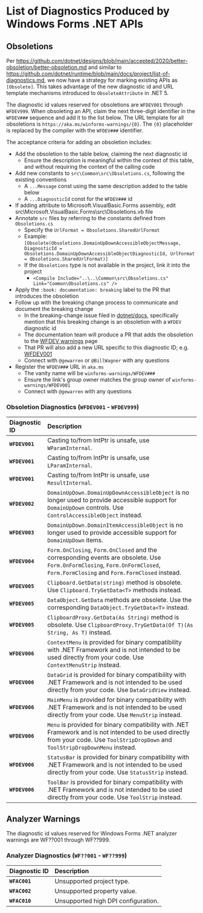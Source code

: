 # List of Diagnostics Produced by Windows Forms .NET APIs

## Obsoletions

Per https://github.com/dotnet/designs/blob/main/accepted/2020/better-obsoletion/better-obsoletion.md and similar to https://github.com/dotnet/runtime/blob/main/docs/project/list-of-diagnostics.md, we now have a strategy for marking existing APIs as `[Obsolete]`. This takes advantage of the new diagnostic id and URL template mechanisms introduced to `ObsoleteAttribute` in .NET 5.

The diagnostic id values reserved for obsoletions are `WFDEV001` through `WFDEV999`. When obsoleting an API, claim the next three-digit identifier in the `WFDEV###` sequence and add it to the list below. The URL template for all obsoletions is `https://aka.ms/winforms-warnings/{0}`. The `{0}` placeholder is replaced by the compiler with the `WFDEV###` identifier.

The acceptance criteria for adding an obsoletion includes:

* Add the obsoletion to the table below, claiming the next diagnostic id
    * Ensure the description is meaningful within the context of this table, and without requiring the context of the calling code
* Add new constants to `src\Common\src\Obsoletions.cs`, following the existing conventions
    * A `...Message` const using the same description added to the table below
    * A `...DiagnosticId` const for the `WFDEV###` id
* If adding <Obsolete> attribute to Microsoft.VisualBasic.Forms assembly, edit src\Microsoft.VisualBasic.Forms\src\Obsoletions.vb file
* Annotate `src` files by referring to the constants defined from `Obsoletions.cs`
    * Specify the `UrlFormat = Obsoletions.SharedUrlFormat`
    * Example: `[Obsolete(Obsoletions.DomainUpDownAccessibleObjectMessage, DiagnosticId = Obsoletions.DomainUpDownAccessibleObjectDiagnosticId, UrlFormat = Obsoletions.SharedUrlFormat)]`
    * If the `Obsoletions` type is not available in the project, link it into the project
        * `<Compile Include="..\..\Common\src\Obsoletions.cs" Link="Common\Obsoletions.cs" />`
* Apply the `:book: documentation: breaking` label to the PR that introduces the obsoletion
* Follow up with the breaking change process to communicate and document the breaking change
    * In the breaking-change issue filed in [dotnet/docs](https://github.com/dotnet/docs), specifically mention that this breaking change is an obsoletion with a `WFDEV` diagnostic id
    * The documentation team will produce a PR that adds the obsoletion to the [WFDEV warnings](https://learn.microsoft.com/dotnet/desktop/winforms/wfdev-diagnostics/obsoletions-overview) page
    * That PR will also add a new URL specific to this diagnostic ID; e.g. [WFDEV001](https://learn.microsoft.com/dotnet/desktop/winforms/wfdev-diagnostics/wfdev001)
    * Connect with `@gewarren` or `@BillWagner` with any questions
* Register the `WFDEV###` URL in `aka.ms`
    * The vanity name will be `winforms-warnings/WFDEV###`
    * Ensure the link's group owner matches the group owner of `winforms-warnings/WFDEV001`
    * Connect with `@gewarren` with any questions

### Obsoletion Diagnostics (`WFDEV001` - `WFDEV999`)

| Diagnostic ID     | Description |
| :---------------- | :---------- |
|  __`WFDEV001`__ | Casting to/from IntPtr is unsafe, use `WParamInternal`. |
|  __`WFDEV001`__ | Casting to/from IntPtr is unsafe, use `LParamInternal`. |
|  __`WFDEV001`__ | Casting to/from IntPtr is unsafe, use `ResultInternal`. |
|  __`WFDEV002`__ | `DomainUpDown.DomainUpDownAccessibleObject` is no longer used to provide accessible support for `DomainUpDown` controls. Use `ControlAccessibleObject` instead. |
|  __`WFDEV003`__ | `DomainUpDown.DomainItemAccessibleObject` is no longer used to provide accessible support for `DomainUpDown` items. |
|  __`WFDEV004`__ | `Form.OnClosing`, `Form.OnClosed` and the corresponding events are obsolete. Use `Form.OnFormClosing`, `Form.OnFormClosed`, `Form.FormClosing` and `Form.FormClosed` instead. |
|  __`WFDEV005`__ | `Clipboard.GetData(string)` method is obsolete. Use `Clipboard.TryGetData<T>` methods instead. |
|  __`WFDEV005`__ | `DataObject.GetData` methods are obsolete. Use the corresponding `DataObject.TryGetData<T>` instead. |
|  __`WFDEV005`__ | `ClipboardProxy.GetData(As String)` method is obsolete. Use `ClipboardProxy.TryGetData(Of T)(As String, As T)` instead. |
|  __`WFDEV006`__ | `ContextMenu` is provided for binary compatibility with .NET Framework and is not intended to be used directly from your code. Use `ContextMenuStrip` instead. |
|  __`WFDEV006`__ | `DataGrid` is provided for binary compatibility with .NET Framework and is not intended to be used directly from your code. Use `DataGridView` instead. |
|  __`WFDEV006`__ | `MainMenu` is provided for binary compatibility with .NET Framework and is not intended to be used directly from your code. Use `MenuStrip` instead. |
|  __`WFDEV006`__ | `Menu` is provided for binary compatibility with .NET Framework and is not intended to be used directly from your code. Use `ToolStripDropDown` and `ToolStripDropDownMenu` instead. |
|  __`WFDEV006`__ | `StatusBar` is provided for binary compatibility with .NET Framework and is not intended to be used directly from your code. Use `StatusStrip` instead. |
|  __`WFDEV006`__ | `ToolBar` is provided for binary compatibility with .NET Framework and is not intended to be used directly from your code. Use `ToolStrip` instead. |

## Analyzer Warnings

The diagnostic id values reserved for Windows Forms .NET analyzer warnings are WF??001 through WF??999. 

### Analyzer Diagnostics (`WF??001` - `WF??999`)

| Diagnostic ID     | Description |
| :---------------- | :---------- |
|  __`WFAC001`__ | Unsupported project type. |
|  __`WFAC002`__ | Unsupported property value. |
|  __`WFAC010`__ | Unsupported high DPI configuration. |

